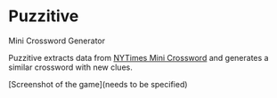 # Puzzitive
Mini Crossword Generator

Puzzitive extracts data from [NYTimes Mini Crossword](https://www.nytimes.com/crosswords/game/mini) and generates a similar crossword with new clues.

[Screenshot of the game](needs to be specified)
